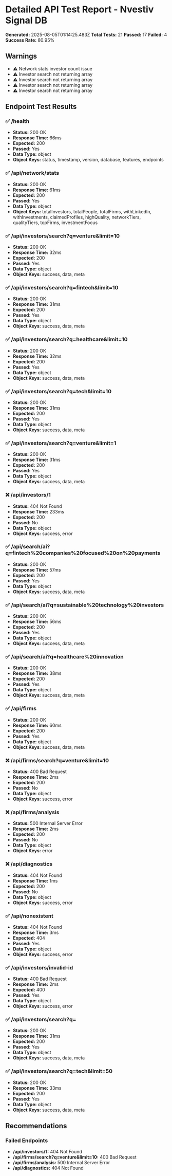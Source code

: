 # Detailed API Test Report - Nvestiv Signal DB

**Generated:** 2025-08-05T01:14:25.483Z
**Total Tests:** 21
**Passed:** 17
**Failed:** 4
**Success Rate:** 80.95%

## Warnings

- ⚠️ Network stats investor count issue
- ⚠️ Investor search not returning array
- ⚠️ Investor search not returning array
- ⚠️ Investor search not returning array
- ⚠️ Investor search not returning array

## Endpoint Test Results

### ✅ /health

- **Status:** 200 OK
- **Response Time:** 66ms
- **Expected:** 200
- **Passed:** Yes
- **Data Type:** object
- **Object Keys:** status, timestamp, version, database, features, endpoints

### ✅ /api/network/stats

- **Status:** 200 OK
- **Response Time:** 61ms
- **Expected:** 200
- **Passed:** Yes
- **Data Type:** object
- **Object Keys:** totalInvestors, totalPeople, totalFirms, withLinkedIn, withInvestments, claimedProfiles, highQuality, networkTiers, qualityTiers, topFirms, investmentFocus

### ✅ /api/investors/search?q=venture&limit=10

- **Status:** 200 OK
- **Response Time:** 32ms
- **Expected:** 200
- **Passed:** Yes
- **Data Type:** object
- **Object Keys:** success, data, meta

### ✅ /api/investors/search?q=fintech&limit=10

- **Status:** 200 OK
- **Response Time:** 31ms
- **Expected:** 200
- **Passed:** Yes
- **Data Type:** object
- **Object Keys:** success, data, meta

### ✅ /api/investors/search?q=healthcare&limit=10

- **Status:** 200 OK
- **Response Time:** 32ms
- **Expected:** 200
- **Passed:** Yes
- **Data Type:** object
- **Object Keys:** success, data, meta

### ✅ /api/investors/search?q=tech&limit=10

- **Status:** 200 OK
- **Response Time:** 31ms
- **Expected:** 200
- **Passed:** Yes
- **Data Type:** object
- **Object Keys:** success, data, meta

### ✅ /api/investors/search?q=venture&limit=1

- **Status:** 200 OK
- **Response Time:** 31ms
- **Expected:** 200
- **Passed:** Yes
- **Data Type:** object
- **Object Keys:** success, data, meta

### ❌ /api/investors/1

- **Status:** 404 Not Found
- **Response Time:** 233ms
- **Expected:** 200
- **Passed:** No
- **Data Type:** object
- **Object Keys:** success, error

### ✅ /api/search/ai?q=fintech%20companies%20focused%20on%20payments

- **Status:** 200 OK
- **Response Time:** 57ms
- **Expected:** 200
- **Passed:** Yes
- **Data Type:** object
- **Object Keys:** success, data, meta

### ✅ /api/search/ai?q=sustainable%20technology%20investors

- **Status:** 200 OK
- **Response Time:** 56ms
- **Expected:** 200
- **Passed:** Yes
- **Data Type:** object
- **Object Keys:** success, data, meta

### ✅ /api/search/ai?q=healthcare%20innovation

- **Status:** 200 OK
- **Response Time:** 38ms
- **Expected:** 200
- **Passed:** Yes
- **Data Type:** object
- **Object Keys:** success, data, meta

### ✅ /api/firms

- **Status:** 200 OK
- **Response Time:** 60ms
- **Expected:** 200
- **Passed:** Yes
- **Data Type:** object
- **Object Keys:** success, data, meta

### ❌ /api/firms/search?q=venture&limit=10

- **Status:** 400 Bad Request
- **Response Time:** 2ms
- **Expected:** 200
- **Passed:** No
- **Data Type:** object
- **Object Keys:** success, error

### ❌ /api/firms/analysis

- **Status:** 500 Internal Server Error
- **Response Time:** 2ms
- **Expected:** 200
- **Passed:** No
- **Data Type:** object
- **Object Keys:** error

### ❌ /api/diagnostics

- **Status:** 404 Not Found
- **Response Time:** 1ms
- **Expected:** 200
- **Passed:** No
- **Data Type:** object
- **Object Keys:** success, error

### ✅ /api/nonexistent

- **Status:** 404 Not Found
- **Response Time:** 3ms
- **Expected:** 404
- **Passed:** Yes
- **Data Type:** object
- **Object Keys:** success, error

### ✅ /api/investors/invalid-id

- **Status:** 400 Bad Request
- **Response Time:** 2ms
- **Expected:** 400
- **Passed:** Yes
- **Data Type:** object
- **Object Keys:** success, error

### ✅ /api/investors/search?q=

- **Status:** 200 OK
- **Response Time:** 31ms
- **Expected:** 200
- **Passed:** Yes
- **Data Type:** object
- **Object Keys:** success, data, meta

### ✅ /api/investors/search?q=tech&limit=50

- **Status:** 200 OK
- **Response Time:** 33ms
- **Expected:** 200
- **Passed:** Yes
- **Data Type:** object
- **Object Keys:** success, data, meta

## Recommendations

### Failed Endpoints

- **/api/investors/1:** 404 Not Found
- **/api/firms/search?q=venture&limit=10:** 400 Bad Request
- **/api/firms/analysis:** 500 Internal Server Error
- **/api/diagnostics:** 404 Not Found
